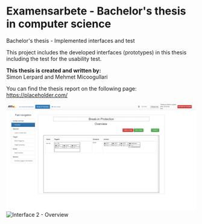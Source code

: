 # Examensarbete - Bachelor's thesis in computer science
Bachelor's thesis - Implemented interfaces and test

This project includes the developed interfaces (prototypes) in this thesis including the test for the usability test.

**This thesis is created and written by: <br/>**
Simon Lerpard and Mehmet Micoogullari

You can find the thesis report on the following page:
https://placeholder.com/

![Interface 1 - Advanced view](/Screenshots/Interface%202/Use%20Case%20Example%20Start%20Page%20(overview).png "Screenshot of the advanced view in interface 1 for the use case 'Break-in protection'")
![Interface 2 - Overview](/Screenshots/Interface+2/Use+Case+Example+Start+Page+(overview).png "Screenshot of the overview in interface 2 for the use case 'Break-in protection'")
